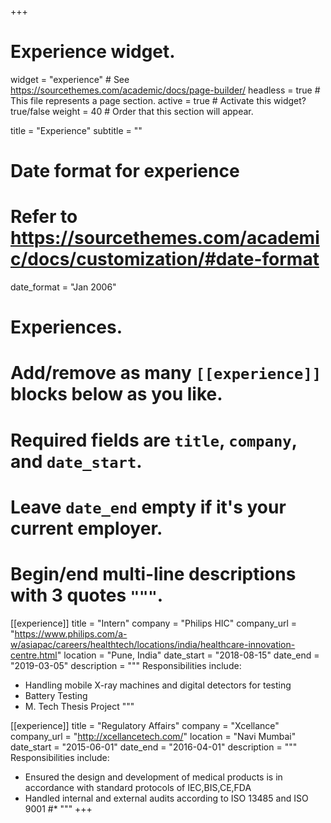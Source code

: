 +++
# Experience widget.
widget = "experience"  # See https://sourcethemes.com/academic/docs/page-builder/
headless = true  # This file represents a page section.
active = true  # Activate this widget? true/false
weight = 40  # Order that this section will appear.

title = "Experience"
subtitle = ""

# Date format for experience
#   Refer to https://sourcethemes.com/academic/docs/customization/#date-format
date_format = "Jan 2006"

# Experiences.
#   Add/remove as many `[[experience]]` blocks below as you like.
#   Required fields are `title`, `company`, and `date_start`.
#   Leave `date_end` empty if it's your current employer.
#   Begin/end multi-line descriptions with 3 quotes `"""`.
[[experience]]
  title = "Intern"
  company = "Philips HIC"
  company_url = "https://www.philips.com/a-w/asiapac/careers/healthtech/locations/india/healthcare-innovation-centre.html"
  location = "Pune, India"
  date_start = "2018-08-15"
  date_end = "2019-03-05"
  description = """
  Responsibilities include:
  
  * Handling mobile X-ray machines and digital detectors for testing
  * Battery Testing
  * M. Tech Thesis Project
  """

[[experience]]
  title = "Regulatory Affairs"
  company = "Xcellance"
  company_url = "http://xcellancetech.com/"
  location = "Navi Mumbai"
  date_start = "2015-06-01"
  date_end = "2016-04-01"
  description = """
  Responsibilities include:
  
  * Ensured the design and development of medical products is in accordance with standard protocols of IEC,BIS,CE,FDA
  * Handled internal and external audits according to ISO 13485 and ISO 9001
  #* 
  """
+++
